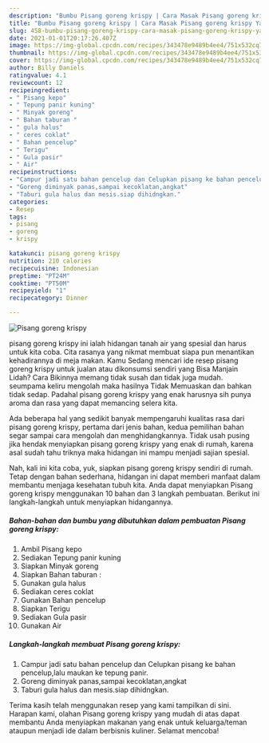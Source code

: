 ```yaml
---
description: "Bumbu Pisang goreng krispy | Cara Masak Pisang goreng krispy Yang Lezat Sekali"
title: "Bumbu Pisang goreng krispy | Cara Masak Pisang goreng krispy Yang Lezat Sekali"
slug: 458-bumbu-pisang-goreng-krispy-cara-masak-pisang-goreng-krispy-yang-lezat-sekali
date: 2021-01-01T20:17:26.407Z
image: https://img-global.cpcdn.com/recipes/343478e9489b4ee4/751x532cq70/pisang-goreng-krispy-foto-resep-utama.jpg
thumbnail: https://img-global.cpcdn.com/recipes/343478e9489b4ee4/751x532cq70/pisang-goreng-krispy-foto-resep-utama.jpg
cover: https://img-global.cpcdn.com/recipes/343478e9489b4ee4/751x532cq70/pisang-goreng-krispy-foto-resep-utama.jpg
author: Billy Daniels
ratingvalue: 4.1
reviewcount: 12
recipeingredient:
- " Pisang kepo"
- " Tepung panir kuning"
- " Minyak goreng"
- " Bahan taburan "
- " gula halus"
- " ceres coklat"
- " Bahan pencelup"
- " Terigu"
- " Gula pasir"
- " Air"
recipeinstructions:
- "Campur jadi satu bahan pencelup dan Celupkan pisang ke bahan pencelup,lalu maukan ke tepung panir."
- "Goreng diminyak panas,sampai kecoklatan,angkat"
- "Taburi gula halus dan mesis.siap dihidngkan."
categories:
- Resep
tags:
- pisang
- goreng
- krispy

katakunci: pisang goreng krispy 
nutrition: 210 calories
recipecuisine: Indonesian
preptime: "PT24M"
cooktime: "PT50M"
recipeyield: "1"
recipecategory: Dinner

---
```



![Pisang goreng krispy](https://img-global.cpcdn.com/recipes/343478e9489b4ee4/751x532cq70/pisang-goreng-krispy-foto-resep-utama.jpg)


pisang goreng krispy ini ialah hidangan tanah air yang spesial dan harus untuk kita coba. Cita rasanya yang nikmat membuat siapa pun menantikan kehadirannya di meja makan.
Kamu Sedang mencari ide resep pisang goreng krispy untuk jualan atau dikonsumsi sendiri yang Bisa Manjain Lidah? Cara Bikinnya memang tidak susah dan tidak juga mudah. seumpama keliru mengolah maka hasilnya Tidak Memuaskan dan bahkan tidak sedap. Padahal pisang goreng krispy yang enak harusnya sih punya aroma dan rasa yang dapat memancing selera kita.



Ada beberapa hal yang sedikit banyak mempengaruhi kualitas rasa dari pisang goreng krispy, pertama dari jenis bahan, kedua pemilihan bahan segar sampai cara mengolah dan menghidangkannya. Tidak usah pusing jika hendak menyiapkan pisang goreng krispy yang enak di rumah, karena asal sudah tahu triknya maka hidangan ini mampu menjadi sajian spesial.


Nah, kali ini kita coba, yuk, siapkan pisang goreng krispy sendiri di rumah. Tetap dengan bahan sederhana, hidangan ini dapat memberi manfaat dalam membantu menjaga kesehatan tubuh kita. Anda dapat menyiapkan Pisang goreng krispy menggunakan 10 bahan dan 3 langkah pembuatan. Berikut ini langkah-langkah untuk menyiapkan hidangannya.

<!--inarticleads1-->

##### Bahan-bahan dan bumbu yang dibutuhkan dalam pembuatan Pisang goreng krispy:

1. Ambil  Pisang kepo
1. Sediakan  Tepung panir kuning
1. Siapkan  Minyak goreng
1. Siapkan  Bahan taburan :
1. Gunakan  gula halus
1. Sediakan  ceres coklat
1. Gunakan  Bahan pencelup
1. Siapkan  Terigu
1. Sediakan  Gula pasir
1. Gunakan  Air




<!--inarticleads2-->

##### Langkah-langkah membuat Pisang goreng krispy:

1. Campur jadi satu bahan pencelup dan Celupkan pisang ke bahan pencelup,lalu maukan ke tepung panir.
1. Goreng diminyak panas,sampai kecoklatan,angkat
1. Taburi gula halus dan mesis.siap dihidngkan.




Terima kasih telah menggunakan resep yang kami tampilkan di sini. Harapan kami, olahan Pisang goreng krispy yang mudah di atas dapat membantu Anda menyiapkan makanan yang enak untuk keluarga/teman ataupun menjadi ide dalam berbisnis kuliner. Selamat mencoba!
